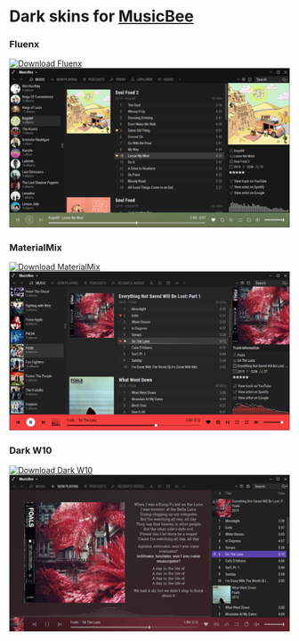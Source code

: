 # Dark skins for [MusicBee](https://getmusicbee.com/) 

### Fluenx
[![Download Fluenx](https://img.shields.io/github/downloads/diegopvlk/mb-skins/Latest/Fluenx_Dark.zip?color=blue&label=Download+🡻&style=flat-square)](https://github.com/diegopvlk/mb-skins/releases/download/Latest/Fluenx_Dark.zip)
![fluenx preview](./previews/fluenx.png)

### MaterialMix
[![Download MaterialMix](https://img.shields.io/github/downloads/diegopvlk/mb-skins/Latest/MaterialMix.zip?color=blue&label=Download+🡻&style=flat-square)](https://github.com/diegopvlk/mb-skins/releases/download/Latest/MaterialMix.zip)
![materialmix preview](./previews/materialmix.png)

### Dark W10
[![Download Dark W10](https://img.shields.io/github/downloads/diegopvlk/mb-skins/Latest/Dark_W10.zip?color=blue&label=Download+🡻&style=flat-square)](https://github.com/diegopvlk/mb-skins/releases/download/Latest/Dark_W10.zip)
![dark-w10 preview](./previews/darkw10.png)
